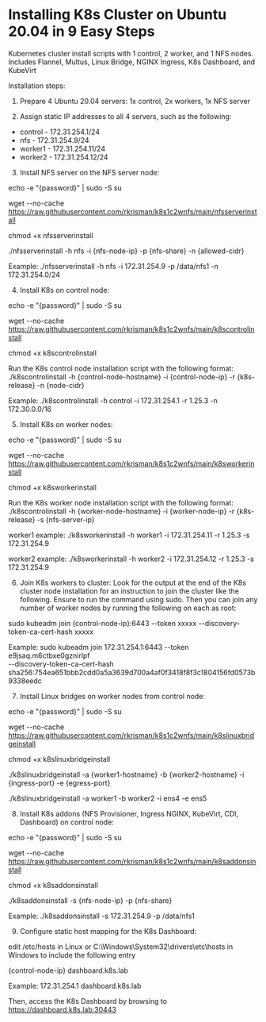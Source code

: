 # Installing K8s Cluster on Ubuntu 20.04 in 9 Easy Steps

Kubernetes cluster install scripts with 1 control, 2 worker, and 1 NFS nodes. Includes Flannel, Multus, Linux Bridge, NGINX Ingress, K8s Dashboard, and KubeVirt

Installation steps:

1. Prepare 4 Ubuntu 20.04 servers: 1x control, 2x workers, 1x NFS server

2. Assign static IP addresses to all 4 servers, such as the following:
- control - 172.31.254.1/24
- nfs - 172.31.254.9/24
- worker1 - 172.31.254.11/24
- worker2 - 172.31.254.12/24

3. Install NFS server on the NFS server node:

echo -e "{password}" | sudo -S su

wget --no-cache https://raw.githubusercontent.com/rkrisman/k8s1c2wnfs/main/nfsserverinstall

chmod +x nfsserverinstall

./nfsserverinstall -h nfs -i {nfs-node-ip} -p {nfs-share} -n {allowed-cidr}

Example:
./nfsserverinstall -h nfs -i 172.31.254.9 -p /data/nfs1 -n 172.31.254.0/24

4. Install K8s on control node:

echo -e "{password}" | sudo -S su

wget --no-cache https://raw.githubusercontent.com/rkrisman/k8s1c2wnfs/main/k8scontrolinstall

chmod +x k8scontrolinstall

Run the K8s control node installation script with the following format:
./k8scontrolinstall -h {control-node-hostname} -i {control-node-ip} -r {k8s-release} -n {node-cidr}

Example:
./k8scontrolinstall -h control -i 172.31.254.1 -r 1.25.3 -n 172.30.0.0/16

5. Install K8s on worker nodes:

echo -e "{password}" | sudo -S su

wget --no-cache https://raw.githubusercontent.com/rkrisman/k8s1c2wnfs/main/k8sworkerinstall

chmod +x k8sworkerinstall

Run the K8s worker node installation script with the following format:
./k8scontrolinstall -h {worker-node-hostname} -i {worker-node-ip} -r {k8s-release} -s {nfs-server-ip}

worker1 example:
./k8sworkerinstall -h worker1 -i 172.31.254.11 -r 1.25.3 -s 172.31.254.9

worker2 example:
./k8sworkerinstall -h worker2 -i 172.31.254.12 -r 1.25.3 -s 172.31.254.9

6. Join K8s workers to cluster: Look for the output at the end of the K8s cluster node installation for an instruction to join the cluster like the following. Ensure to run the command using sudo. Then you can join any number of worker nodes by running the following on each as root:

sudo kubeadm join {control-node-ip}:6443 --token xxxxx --discovery-token-ca-cert-hash xxxxx

Example:
sudo kubeadm join 172.31.254.1:6443 --token e9jsaq.m6ctbxe0gznirlpf \
        --discovery-token-ca-cert-hash sha256:754ea651bbb2cdd0a5a3639d700a4af0f3418f8f3c1804156fd0573b9338eedc

7. Install Linux bridges on worker nodes from control node:

echo -e "{password}" | sudo -S su

wget --no-cache https://raw.githubusercontent.com/rkrisman/k8s1c2wnfs/main/k8slinuxbridgeinstall

chmod +x k8slinuxbridgeinstall

./k8slinuxbridgeinstall -a {worker1-hostname} -b {worker2-hostname} -i {ingress-port} -e {egress-port}

./k8slinuxbridgeinstall -a worker1 -b worker2 -i ens4 -e ens5

8. Install K8s addons (NFS Provisioner, Ingress NGINX, KubeVirt, CDI, Dashboard) on control node:

echo -e "{password}" | sudo -S su

wget --no-cache https://raw.githubusercontent.com/rkrisman/k8s1c2wnfs/main/k8saddonsinstall

chmod +x k8saddonsinstall

./k8saddonsinstall -s {nfs-node-ip} -p {nfs-share}

Example:
./k8saddonsinstall -s 172.31.254.9 -p /data/nfs1

9. Configure static host mapping for the K8s Dashboard:

edit /etc/hosts in Linux or C:\Windows\System32\drivers\etc\hosts in Windows to include the following entry

{control-node-ip}  dashboard.k8s.lab

Example:
172.31.254.1  dashboard.k8s.lab

Then, access the K8s Dashboard by browsing to https://dashboard.k8s.lab:30443
